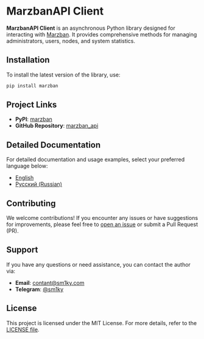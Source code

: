 
# MarzbanAPI Client

**MarzbanAPI Client** is an asynchronous Python library designed for interacting with [Marzban](https://github.com/Gozargah/Marzban). It provides comprehensive methods for managing administrators, users, nodes, and system statistics.

## Installation

To install the latest version of the library, use:

```bash
pip install marzban
```

## Project Links
- **PyPI**: [marzban](https://pypi.org/project/marzban/)
- **GitHub Repository**: [marzban_api](https://github.com/sm1ky/marzban_api)

## Detailed Documentation

For detailed documentation and usage examples, select your preferred language below:

- [English](https://github.com/sm1ky/marzban_api/blob/production/.readme/README_en.md)
- [Русский (Russian)](https://github.com/sm1ky/marzban_api/blob/production/.readme/README_RU.md)

## Contributing

We welcome contributions! If you encounter any issues or have suggestions for improvements, please feel free to [open an issue](https://github.com/sm1ky/marzban_api/issues) or submit a Pull Request (PR).

## Support

If you have any questions or need assistance, you can contact the author via:
- **Email**: [contant@sm1ky.com](mailto:contant@sm1ky.com)
- **Telegram**: [@sm1ky](https://t.me/sm1ky)

## License

This project is licensed under the MIT License. For more details, refer to the [LICENSE file](https://github.com/sm1ky/marzban_api/blob/production/LICENSE).